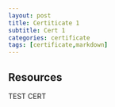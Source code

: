 ```yaml
---
layout: post
title: Certiticate 1
subtitle: Cert 1
categories: certificate
tags: [certificate,markdown]
---
```


## Resources
TEST CERT
